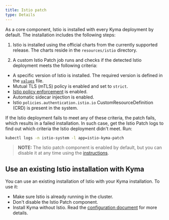 ```yaml
---
title: Istio patch
type: Details
---
```


As a core component, Istio is installed with every Kyma deployment by default. The installation includes the following steps:

1. Istio is installed using the official charts from the currently supported release. The charts reside in the `resources/istio` directory.

2. A custom Istio Patch job runs and checks if the detected Istio deployment meets the following criteria:
  - A specific version of Istio is installed. The required version is defined in the [`values`](https://github.com/kyma-project/kyma/blob/master/resources/istio-kyma-patch/values.yaml#L11) file.
  - Mutual TLS (mTLS) policy is enabled and set to `strict`.
  - [Istio policy enforcement](https://istio.io/docs/tasks/policy-enforcement/enabling-policy/) is enabled.
  - Automatic sidecar injection is enabled.
  - Istio `policies.authentication.istio.io` CustomResourceDefinition (CRD) is present in the system.

If the Istio deployment fails to meet any of these criteria, the patch fails, which results in a failed installation. In such case, get the Istio Patch logs to find out which criteria the Istio deployment didn't meet. Run:

```bash
kubectl logs -n istio-system -l app=istio-kyma-patch
```

>**NOTE:** The Istio patch component is enabled by default, but you can disable it at any time using the [instructions](/root/kyma/#configuration-custom-component-installation).

## Use an existing Istio installation with Kyma

You can use an existing installation of Istio with your Kyma installation. To use it:

* Make sure Istio is already running in the cluster.
* Don't disable the Istio Patch component.
* Install Kyma without Istio. Read the [configuration document](/root/kyma/#configuration-custom-component-installation) for more details.
